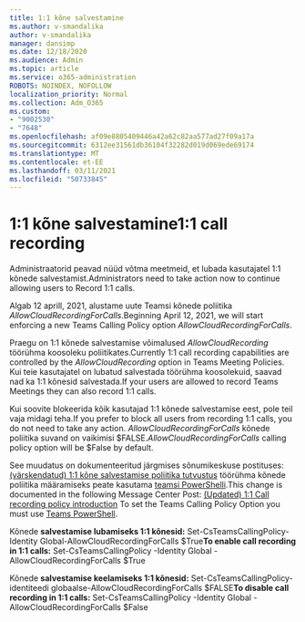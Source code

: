 ```yaml
---
title: 1:1 kõne salvestamine
ms.author: v-smandalika
author: v-smandalika
manager: dansimp
ms.date: 12/18/2020
ms.audience: Admin
ms.topic: article
ms.service: o365-administration
ROBOTS: NOINDEX, NOFOLLOW
localization_priority: Normal
ms.collection: Adm_O365
ms.custom:
- "9002530"
- "7648"
ms.openlocfilehash: af09e8805409446a42a62c82aa577ad27f09a17a
ms.sourcegitcommit: 6312ee31561db36104f32282d019d069ede69174
ms.translationtype: MT
ms.contentlocale: et-EE
ms.lasthandoff: 03/11/2021
ms.locfileid: "50733845"
---
```

# <a name="11-call-recording"></a><span data-ttu-id="ce7ee-102">1:1 kõne salvestamine</span><span class="sxs-lookup"><span data-stu-id="ce7ee-102">1:1 call recording</span></span>

<span data-ttu-id="ce7ee-103">Administraatorid peavad nüüd võtma meetmeid, et lubada kasutajatel 1:1 kõnede salvestamist.</span><span class="sxs-lookup"><span data-stu-id="ce7ee-103">Administrators need to take action now to continue allowing users to Record 1:1 calls.</span></span>
 
<span data-ttu-id="ce7ee-104">Algab 12 aprill, 2021, alustame uute Teamsi kõnede poliitika *AllowCloudRecordingForCalls*.</span><span class="sxs-lookup"><span data-stu-id="ce7ee-104">Beginning April 12, 2021, we will start enforcing a new Teams Calling Policy option *AllowCloudRecordingForCalls*.</span></span> 

<span data-ttu-id="ce7ee-105">Praegu on 1:1 kõnede salvestamise võimalused *AllowCloudRecording* töörühma koosoleku poliitikates.</span><span class="sxs-lookup"><span data-stu-id="ce7ee-105">Currently 1:1 call recording capabilities are controlled by the *AllowCloudRecording* option in Teams Meeting Policies.</span></span> <span data-ttu-id="ce7ee-106">Kui teie kasutajatel on lubatud salvestada töörühma koosolekuid, saavad nad ka 1:1 kõnesid salvestada.</span><span class="sxs-lookup"><span data-stu-id="ce7ee-106">If your users are allowed to record Teams Meetings they can also record 1:1 calls.</span></span>

<span data-ttu-id="ce7ee-107">Kui soovite blokeerida kõik kasutajad 1:1 kõnede salvestamise eest, pole teil vaja midagi teha.</span><span class="sxs-lookup"><span data-stu-id="ce7ee-107">If you prefer to block all users from recording 1:1 calls, you do not need to take any action.</span></span> <span data-ttu-id="ce7ee-108">*AllowCloudRecordingForCalls* kõnede poliitika suvand on vaikimisi $FALSE.</span><span class="sxs-lookup"><span data-stu-id="ce7ee-108">*AllowCloudRecordingForCalls* calling policy option will be $False by default.</span></span>

<span data-ttu-id="ce7ee-109">See muudatus on dokumenteeritud järgmises sõnumikeskuse postituses: [(värskendatud) 1:1 kõne salvestamise poliitika tutvustus](https://portal.microsoft.com/Adminportal/Home?ref=MessageCenter/:/messages/MC238796) töörühma kõnede poliitika määramiseks peate kasutama [teamsi PowerShelli](https://docs.microsoft.com/microsoftteams/teams-powershell-install).</span><span class="sxs-lookup"><span data-stu-id="ce7ee-109">This change is documented in the following Message Center Post: [(Updated) 1:1 Call recording policy introduction](https://portal.microsoft.com/Adminportal/Home?ref=MessageCenter/:/messages/MC238796) To set the Teams Calling Policy Option you must use [Teams PowerShell](https://docs.microsoft.com/microsoftteams/teams-powershell-install).</span></span>

<span data-ttu-id="ce7ee-110">Kõnede **salvestamise lubamiseks 1:1 kõnesid:** Set-CsTeamsCallingPolicy-Identity Global-AllowCloudRecordingForCalls $True</span><span class="sxs-lookup"><span data-stu-id="ce7ee-110">**To enable call recording in 1:1 calls:** Set-CsTeamsCallingPolicy -Identity Global -AllowCloudRecordingForCalls $True</span></span>

<span data-ttu-id="ce7ee-111">Kõnede **salvestamise keelamiseks 1:1 kõnesid:** Set-CsTeamsCallingPolicy-identiteedi globaalse-AllowCloudRecordingForCalls $FALSE</span><span class="sxs-lookup"><span data-stu-id="ce7ee-111">**To disable call recording in 1:1 calls:** Set-CsTeamsCallingPolicy -Identity Global -AllowCloudRecordingForCalls $False</span></span>


